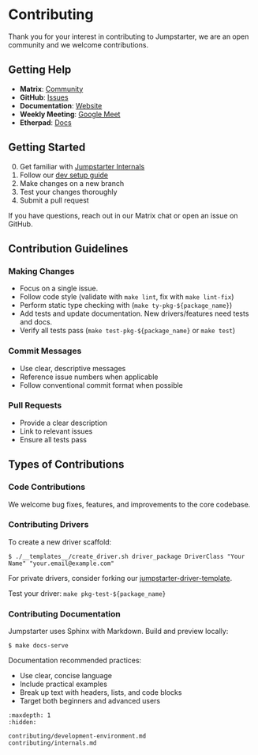 # Contributing

Thank you for your interest in contributing to Jumpstarter, we are an open
community and we welcome contributions.

## Getting Help

- **Matrix**: [Community](https://matrix.to/#/#jumpstarter:matrix.org)
- **GitHub**: [Issues](https://github.com/jumpstarter-dev/jumpstarter/issues)
- **Documentation**: [Website](https://jumpstarter.dev/)
- **Weekly Meeting**: [Google Meet](https://meet.google.com/gzd-hhbd-hpu)
- **Etherpad**: [Docs](https://etherpad.jumpstarter.dev/pad-lister)

## Getting Started

0. Get familiar with [Jumpstarter Internals](./contributing/internals.md)
1. Follow our [dev setup guide](./contributing/development-environment.md)
2. Make changes on a new branch
3. Test your changes thoroughly
4. Submit a pull request

If you have questions, reach out in our Matrix chat or open an issue on GitHub.

## Contribution Guidelines

### Making Changes

- Focus on a single issue.
- Follow code style (validate with `make lint`, fix with `make lint-fix`)
- Perform static type checking with (`make ty-pkg-${package_name}`)
- Add tests and update documentation. New drivers/features need tests and docs.
- Verify all tests pass (`make test-pkg-${package_name}` or `make test`)

### Commit Messages

- Use clear, descriptive messages
- Reference issue numbers when applicable
- Follow conventional commit format when possible

### Pull Requests

- Provide a clear description
- Link to relevant issues
- Ensure all tests pass

## Types of Contributions

### Code Contributions

We welcome bug fixes, features, and improvements to the core codebase.

### Contributing Drivers

To create a new driver scaffold:

```console
$ ./__templates__/create_driver.sh driver_package DriverClass "Your Name" "your.email@example.com"
```

For private drivers, consider forking our
[jumpstarter-driver-template](https://github.com/jumpstarter-dev/jumpstarter-driver-template).

Test your driver: `make pkg-test-${package_name}`

### Contributing Documentation

Jumpstarter uses Sphinx with Markdown. Build and preview locally:

```console
$ make docs-serve
```

Documentation recommended practices:

- Use clear, concise language
- Include practical examples
- Break up text with headers, lists, and code blocks
- Target both beginners and advanced users

```{toctree}
:maxdepth: 1
:hidden:

contributing/development-environment.md
contributing/internals.md
```
